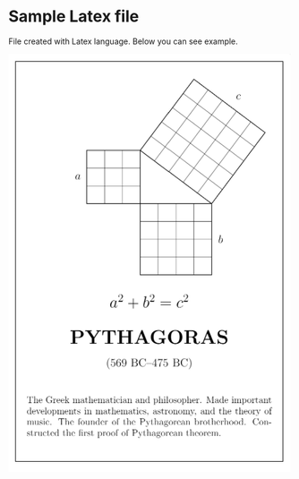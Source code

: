 # Sample Latex file 
File created with Latex language.
Below you can see example.

![PDF](https://github.com/Bratela/latex_PYTHAGORAS/blob/main/sample.png)
